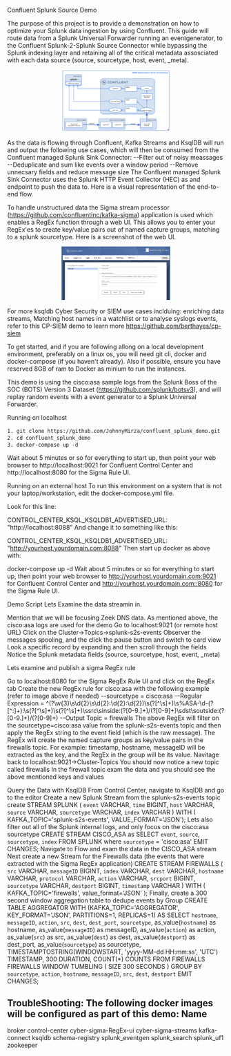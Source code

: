 Confluent Splunk Source Demo

The purpose of this project is to provide a demonstration on how to optimize your Splunk data ingestion by using Confluent. This guide will route data from a Splunk Universal Forwarder running an eventgenerator, to the Confluent Splunk-2-Splunk Source Connector while bypassing the Splunk indexing layer and retaining all of the critical metadata assosciated with each data source (source, sourcetype, host, event, _meta). 

<p align="center">
   <img src="images/siem_optimization.png" width="50%" height="50%">
</p>

As the data is flowing through Confluent, Kafka Streams and KsqlDB will run and output the following use cases, which will then be consumed from the Confluent managed Splunk Sink Connector:
--Filter out of noisy meassages
--Deduplicate and sum like events over a window period
--Remove unnecsary fields and reduce message size
The Confluent managed Splunk Sink Connector uses the Splunk HTTP Event Collector (HEC) as and endpoint to push the data to. Here is a visual representation of the end-to-end flow.

To handle unstructured data the Sigma stream processor (https://github.com/confluentinc/kafka-sigma) application is used which enables a RegEx function through a web UI. This allows you to enter your RegEx'es to create key/value pairs out of named capture groups, matching to a splunk sourcetype. Here is a screenshot of the web UI.

<p align="center">
   <img src="images/Sigma_RegEx.png" width="50%" height="50%">
</p>

For more ksqldb Cyber Security or SIEM use cases inclduing: enriching data streams, Matching host names in a watchlist or to analyse syslogs events, refer to this CP-SIEM demo to learn more https://github.com/berthayes/cp-siem

To get started, and if you are following allong on a local development environment, preferably on a linux os, you will need git cli, docker and docker-compose (if you haven't already). Also if possible, ensure you have reserved 8GB of ram to Docker as minium to run the instances.

This demo is using the cisco:asa sample logs from the Splunk Boss of the SOC (BOTS) Version 3 Dataset (https://github.com/splunk/botsv3), and will replay random events with a event generator to a Splunk Universal Forwarder.


Running on localhost
```
1. git clone https://github.com/JohnnyMirza/confluent_splunk_demo.git
2. cd confluent_splunk_demo 
3. docker-compose up -d
```
Wait about 5 minutes or so for everything to start up, then point your web browser to http://localhost:9021 for Confluent Control Center and http://localhost:8080 for the Sigma Rule UI.

Running on an external host
To run this environment on a system that is not your laptop/workstation, edit the docker-compose.yml file.

Look for this line:

CONTROL_CENTER_KSQL_KSQLDB1_ADVERTISED_URL: "http://localhost:8088"
And change it to something like this:

CONTROL_CENTER_KSQL_KSQLDB1_ADVERTISED_URL: "http://yourhost.yourdomain.com:8088"
Then start up docker as above with:

docker-compose up -d
Wait about 5 minutes or so for everything to start up, then point your web browser to http://yourhost.yourdomain.com:9021 for Confluent Control Center and http://yourhost.yourdomain.com::8080 for the Sigma Rule UI.

Demo Script
Lets Examine the data streamin in.

Mention that we will be focusing Zeek DNS data.
As mentioned above, the cisco:asa logs are used for the demo
Go to localhost:9021 (or remote host URL)
Click on the Cluster->Topics->splunk-s2s-events
Observer the messages spooling, and the click the pause button and switch to card view
Look a specific record by expanding and then scroll through the fields
Notice the Splunk metadata fields (source, sourcetype, host, event, _meta)

Lets examine and publish a sigma RegEx rule

Go to localhost:8080 for the Sigma RegEx Rule UI and click on the RegEx tab
Create the new RegEx rule for cisco:asa with the following example (refer to image above if needed)
--sourcetype = cisco:asa
--Regular Expression = ^(?<timestamp>\w{3}\s\d{2}\s\d{2}:\d{2}:\d{2})\s(?<hostname>[^\s]+)\s\%ASA-\d-(?<messageID>[^:]+):\s(?<action>[^\s]+)\s(?<protocol>[^\s]+)\ssrc\sinside:(?<src>[0-9\.]+)\/(?<srcport>[0-9]+)\sdst\soutside:(?<dest>[0-9\.]+)\/(?<destport>[0-9]+)
--Output Topic = firewalls
The above RegEx will filter on the sourcetype=cisco:asa value from the splunk-s2s-events topic and then apply the RegEx string to the event field (which is the raw message). The RegEx will create the named capture groups as key/value pairs in the firewalls topic. For example: timestamp, hostname, messageID will be extracted as the key, and the RegEx in the group will be its value.
Navitage back to localhost:9021->Cluster-Topics
You should now notice a new topic called firewalls
In the firewall topic exam the data and you should see the above mentioned keys and values

Query the Data with KsqlDB
From Control Center, navigate to KsqlDB and go to the editor
Create a new Splunk Stream from the splunk-s2s-events topic
create STREAM SPLUNK (
  `event` VARCHAR,
  `time` BIGINT,
  `host` VARCHAR,
  `source` VARCHAR,
  `sourcetype` VARCHAR,
  `index` VARCHAR
  ) WITH (
    KAFKA_TOPIC='splunk-s2s-events', VALUE_FORMAT='JSON');
Lets also filter out all of the Splunk internal logs, and only focus on the cisco:asa sourcetype
CREATE STREAM CISCO_ASA as SELECT
  `event`,
  `source`,
  `sourcetype`,
  `index`  FROM SPLUNK
where `sourcetype` = 'cisco:asa'
EMIT CHANGES;
Navigate to Flow and exam the data in the CISCO_ASA stream
Next create a new Stream for the Firewalls data (the events that were extracted with the Sigma RegEx application)
CREATE STREAM FIREWALLS (
`src` VARCHAR,
`messageID` BIGINT,
`index` VARCHAR,
`dest` VARCHAR,
`hostname` VARCHAR,
`protocol` VARCHAR,
`action` VARCHAR,
`srcport` BIGINT,
`sourcetype` VARCHAR,
`destport` BIGINT,
`timestamp` VARCHAR
) WITH (
    KAFKA_TOPIC='firewalls', value_format='JSON'
);
Finally, create a 300 second window aggregation table to dedupe events by Group
CREATE TABLE AGGREGATOR WITH (KAFKA_TOPIC='AGGREGATOR', KEY_FORMAT='JSON', PARTITIONS=1, REPLICAS=1) AS SELECT
  `hostname`,
  `messageID`,
  `action`,
  `src`,
  `dest`,
  `dest_port`,
  `sourcetype`,
  as_value(`hostname`) as hostname,
  as_value(`messageID`) as messageID,
  as_value(`action`) as action,
  as_value(`src`) as src,
  as_value(`dest`) as dest,
  as_value(`destport`) as dest_port,
  as_value(`sourcetype`) as sourcetype,
  TIMESTAMPTOSTRING(WINDOWSTART, 'yyyy-MM-dd HH:mm:ss', 'UTC') TIMESTAMP,
  300 DURATION,
  COUNT(*) COUNTS
FROM FIREWALLS FIREWALLS
WINDOW TUMBLING ( SIZE 300 SECONDS ) 
GROUP BY `sourcetype`, `action`, `hostname`, `messageID`, `src`, `dest`, `destport`
EMIT CHANGES;




TroubleShooting:
The following docker images will be configured as part of this demo:
Name
----------------
broker
control-center
cyber-sigma-RegEx-ui
cyber-sigma-streams
kafka-connect
ksqldb
schema-registry
splunk_eventgen
splunk_search
splunk_uf1
zookeeper
